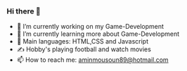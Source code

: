 ### Hi there 👋


- 🔭 I’m currently working on my Game-Development
- 🌱 I’m currently learning more about Game-Development 
- 🌟 Main languages: HTML,CSS and Javascript
- ✍️ Hobby's playing football and watch movies
- 📫 How to reach me: aminmousoun89@hotmail.com


